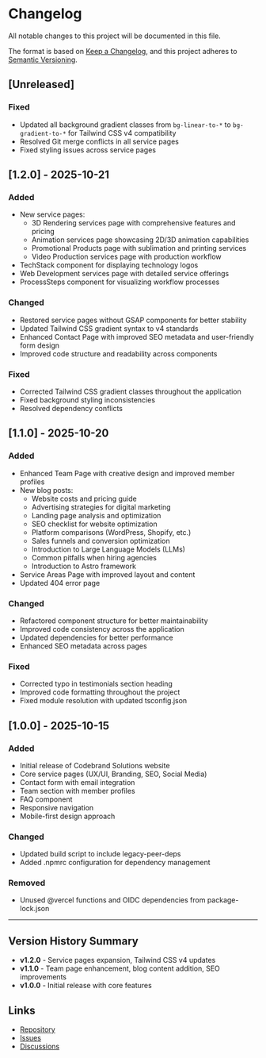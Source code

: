 # Changelog

All notable changes to this project will be documented in this file.

The format is based on [Keep a Changelog](https://keepachangelog.com/en/1.0.0/),
and this project adheres to [Semantic Versioning](https://semver.org/spec/v2.0.0.html).

## [Unreleased]

### Fixed
- Updated all background gradient classes from `bg-linear-to-*` to `bg-gradient-to-*` for Tailwind CSS v4 compatibility
- Resolved Git merge conflicts in all service pages
- Fixed styling issues across service pages

## [1.2.0] - 2025-10-21

### Added
- New service pages:
  - 3D Rendering services page with comprehensive features and pricing
  - Animation services page showcasing 2D/3D animation capabilities
  - Promotional Products page with sublimation and printing services
  - Video Production services page with production workflow
- TechStack component for displaying technology logos
- Web Development services page with detailed service offerings
- ProcessSteps component for visualizing workflow processes

### Changed
- Restored service pages without GSAP components for better stability
- Updated Tailwind CSS gradient syntax to v4 standards
- Enhanced Contact Page with improved SEO metadata and user-friendly form design
- Improved code structure and readability across components

### Fixed
- Corrected Tailwind CSS gradient classes throughout the application
- Fixed background styling inconsistencies
- Resolved dependency conflicts

## [1.1.0] - 2025-10-20

### Added
- Enhanced Team Page with creative design and improved member profiles
- New blog posts:
  - Website costs and pricing guide
  - Advertising strategies for digital marketing
  - Landing page analysis and optimization
  - SEO checklist for website optimization
  - Platform comparisons (WordPress, Shopify, etc.)
  - Sales funnels and conversion optimization
  - Introduction to Large Language Models (LLMs)
  - Common pitfalls when hiring agencies
  - Introduction to Astro framework
- Service Areas Page with improved layout and content
- Updated 404 error page

### Changed
- Refactored component structure for better maintainability
- Improved code consistency across the application
- Updated dependencies for better performance
- Enhanced SEO metadata across pages

### Fixed
- Corrected typo in testimonials section heading
- Improved code formatting throughout the project
- Fixed module resolution with updated tsconfig.json

## [1.0.0] - 2025-10-15

### Added
- Initial release of Codebrand Solutions website
- Core service pages (UX/UI, Branding, SEO, Social Media)
- Contact form with email integration
- Team section with member profiles
- FAQ component
- Responsive navigation
- Mobile-first design approach

### Changed
- Updated build script to include legacy-peer-deps
- Added .npmrc configuration for dependency management

### Removed
- Unused @vercel functions and OIDC dependencies from package-lock.json

---

## Version History Summary

- **v1.2.0** - Service pages expansion, Tailwind CSS v4 updates
- **v1.1.0** - Team page enhancement, blog content addition, SEO improvements
- **v1.0.0** - Initial release with core features

## Links

- [Repository](https://github.com/antonionuila22/solutions)
- [Issues](https://github.com/antonionuila22/solutions/issues)
- [Discussions](https://github.com/antonionuila22/solutions/discussions)
